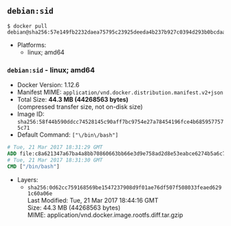 ## `debian:sid`

```console
$ docker pull debian@sha256:57e149fb2232daea75795c23925deeda4b237b927c0394d293b0bcdaa235d49f
```

-	Platforms:
	-	linux; amd64

### `debian:sid` - linux; amd64

-	Docker Version: 1.12.6
-	Manifest MIME: `application/vnd.docker.distribution.manifest.v2+json`
-	Total Size: **44.3 MB (44268563 bytes)**  
	(compressed transfer size, not on-disk size)
-	Image ID: `sha256:58f44b590ddcc74528145c90aff7bc9754e27a78454196fce4b6859577575c71`
-	Default Command: `["\/bin\/bash"]`

```dockerfile
# Tue, 21 Mar 2017 18:31:29 GMT
ADD file:c8a621347a67ba4a8bb70860663bb66e3d9e758ad2d8e53eabce6274b5a6c77b in / 
# Tue, 21 Mar 2017 18:31:30 GMT
CMD ["/bin/bash"]
```

-	Layers:
	-	`sha256:0d62cc759168569be1547237908d9f01ae76df507f508033feaed6291c60a06e`  
		Last Modified: Tue, 21 Mar 2017 18:44:16 GMT  
		Size: 44.3 MB (44268563 bytes)  
		MIME: application/vnd.docker.image.rootfs.diff.tar.gzip
